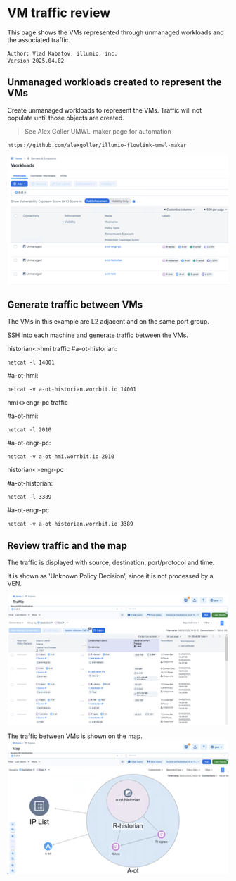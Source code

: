 # VM traffic review
This page shows the VMs represented through unmanaged workloads and the associated traffic.
 
 ```
 Author: Vlad Kabatov, illumio, inc.
 Version 2025.04.02
```
## Unmanaged workloads created to represent the VMs

Create unmanaged workloads to represent the VMs. Traffic will not populate until those objects are created.

> See Alex Goller UMWL-maker page for automation
```
https://github.com/alexgoller/illumio-flowlink-umwl-maker
```
![Alt text](/Images/pce-umwl.png?raw=true "Unmanaged Workloads")

## Generate traffic between VMs
The VMs in this example are L2 adjacent and on the same port group.

SSH into each machine and generate traffic between the VMs.

historian<>hmi traffic
#a-ot-historian:
```
netcat -l 14001
```
#a-ot-hmi: 
```
netcat -v a-ot-historian.wornbit.io 14001
```

hmi<>engr-pc traffic

#a-ot-hmi:
```
netcat -l 2010
```
#a-ot-engr-pc:
```
netcat -v a-ot-hmi.wornbit.io 2010
```

historian<>engr-pc

#a-ot-historian:
```
netcat -l 3389
```
#a-ot-engr-pc
```
netcat -v a-ot-historian.wornbit.io 3389
```
## Review traffic and the map

The traffic is displayed with source, destination, port/protocol and time.

It is shown as 'Unknown Policy Decision', since it is not processed by a VEN.

![Alt text](/Images/pce-traffic.png?raw=true "Unmanaged Workload Traffic")

The traffic between VMs is shown on the map.
![Alt text](/Images/pce-map.png?raw=true "Unmanaged Workload Map")
